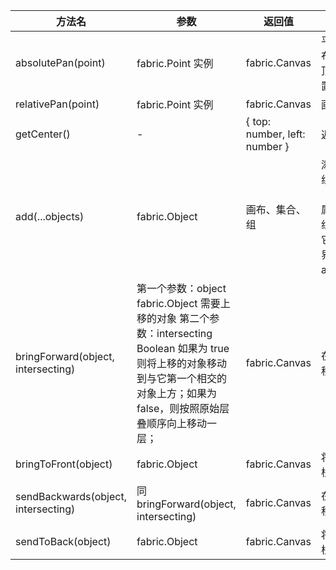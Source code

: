 | 方法名 | 参数 | 返回值 | 说明 |
| -- | -- | -- | -- |
| absolutePan(point) | fabric.Point 实例 | fabric.Canvas | 平移视口以便将点放在画布的左上角（画布左上角顶点在视口中的绝对位置）
| relativePan(point) | fabric.Point 实例 | fabric.Canvas | 画布相对视口的位置
| getCenter() | - | { top: number, left: number } | 返回画布中心的坐标
| add(...objects) | fabric.Object | 画布、集合、组 | 添加对象到画布或集合或组中，然后重新渲染画布（renderOnAddRemove 属性值不为 false）；对于组不要使用该方法，因为它不会自动改变组的边界，应使用 addWithUpdate 方法；
| bringForward(object, intersecting) | 第一个参数：object	fabric.Object 需要上移的对象 第二个参数：intersecting Boolean 如果为 true 则将上移的对象移动到与它第一个相交的对象上方；如果为 false，则按照原始层叠顺序向上移动一层；| fabric.Canvas | 在绘制对象的堆栈中向上移动对象；参考 01.html
| bringToFront(object) | fabric.Object | fabric.Canvas | 将对象移动到绘制对象堆栈的顶部
| sendBackwards(object, intersecting) | 同 bringForward(object, intersecting) | fabric.Canvas | 在绘制对象的堆栈中向下移动对象；参考 02.html
| sendToBack(object) | fabric.Object | fabric.Canvas | 将对象移动到绘制对象堆栈的底部